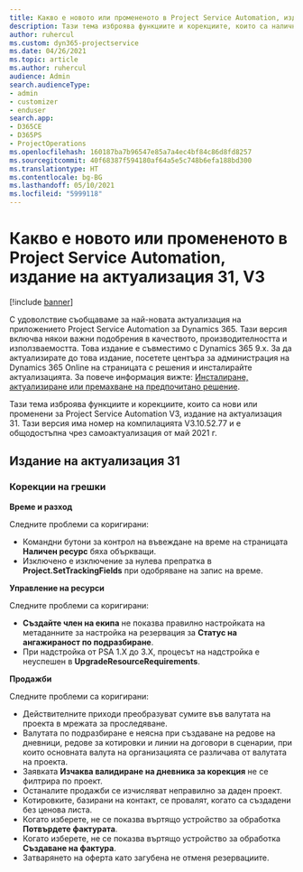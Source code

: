 ```yaml
---
title: Какво е новото или промененото в Project Service Automation, издание на актуализация 31, V3
description: Тази тема изброява функциите и корекциите, които са налични в Project Service Automation V3, издание на актуализация 31, V3.
author: ruhercul
ms.custom: dyn365-projectservice
ms.date: 04/26/2021
ms.topic: article
ms.author: ruhercul
audience: Admin
search.audienceType:
- admin
- customizer
- enduser
search.app:
- D365CE
- D365PS
- ProjectOperations
ms.openlocfilehash: 160187ba7b96547e85a7a4ec4bf84c86d8fd8257
ms.sourcegitcommit: 40f68387f594180af64a5e5c748b6efa188bd300
ms.translationtype: HT
ms.contentlocale: bg-BG
ms.lasthandoff: 05/10/2021
ms.locfileid: "5999118"
---
```

# <a name="whats-new-or-changed-in-project-service-automation-update-release-31-v3"></a>Какво е новото или промененото в Project Service Automation, издание на актуализация 31, V3

[!include [banner](../includes/psa-now-project-operations.md)]

С удоволствие съобщаваме за най-новата актуализация на приложението Project Service Automation за Dynamics 365. Тази версия включва някои важни подобрения в качеството, производителността и използваемостта. Това издание е съвместимо с Dynamics 365 9.x. За да актуализирате до това издание, посетете центъра за администрация на Dynamics 365 Online на страницата с решения и инсталирайте актуализацията. За повече информация вижте: [Инсталиране, актуализиране или премахване на предпочитано решение](/power-platform/admin/install-remove-preferred-solution).

Тази тема изброява функциите и корекциите, които са нови или променени за Project Service Automation V3, издание на актуализация 31. Тази версия има номер на компилацията V3.10.52.77 и е общодостъпна чрез самоактуализация от май 2021 г.

## <a name="update-release-31"></a>Издание на актуализация 31

### <a name="bug-fixes"></a>Корекции на грешки

**Време и разход**

Следните проблеми са коригирани:

- Командни бутони за контрол на въвеждане на време на страницата **Наличен ресурс** бяха объркващи.
- Изключено е изключение за нулева препратка в **Project.SetTrackingFields** при одобряване на запис на време.

**Управление на ресурси**

Следните проблеми са коригирани:

- **Създайте член на екипа** не показва правилно настройката на метаданните за настройка на резервация за **Статус на ангажираност по подразбиране**.
- При надстройка от PSA 1.X до 3.X, процесът на надстройка е неуспешен в **UpgradeResourceRequirements**.


**Продажби**

Следните проблеми са коригирани:

- Действителните приходи преобразуват сумите във валутата на проекта в мрежата за проследяване.
- Валутата по подразбиране е неясна при създаване на редове на дневници, редове за котировки и линии на договори в сценарии, при които основната валута на организацията се различава от валутата на проекта.
- Заявката **Изчаква валидиране на дневника за корекция** не се филтрира по проект.
- Останалите продажби се изчисляват неправилно за даден проект.
- Котировките, базирани на контакт, се провалят, когато са създадени без ценова листа.
- Когато изберете, не се показва въртящо устройство за обработка **Потвърдете фактурата**.
- Когато изберете, не се показва въртящо устройство за обработка **Създаване на фактура**.
- Затварянето на оферта като загубена не отменя резервациите.







